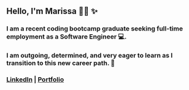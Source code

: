 
<!-- This is a README.md for my GitHub page -->

## Hello, I'm Marissa 👋🏽 :sparkles: 

### I am a recent coding bootcamp graduate seeking full-time employment as a Software Engineer 💻. 

### I am outgoing, determined, and very eager to learn as I transition to this new career path. :seedling: 



### [LinkedIn](https://www.linkedin.com/in/marissa-aguilera/) | [Portfolio](https://meaguileraa.github.io/Portfolio/)